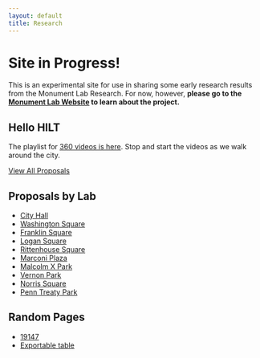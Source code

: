 ```yaml
---
layout: default
title: Research
---
```


# Site in Progress!

This is an experimental site for use in sharing some early research results from the Monument Lab Research. For now, however, **please go to the  [Monument Lab Website](http://monumentlab.muralarts.org) to learn about the project.**


## Hello HILT
The playlist for [360 videos is here](https://www.youtube.com/playlist?list=PLTmn5Ex49hQcwJT2uavcHU263Xj3UFvMc). Stop and start the videos as we walk around the city. 

[View All Proposals](http://monumentlab.github.io/mlab-data.html)

## Proposals by Lab

  - [City Hall](/labs/cityhall/)
  - [Washington Square](/labs/washington)
  - [Franklin Square](/labs/franklin)
  - [Logan Square](/labs/logan)
  - [Rittenhouse Square](/labs/rittenhouse/)
  - [Marconi Plaza](/labs/marconi)
  - [Malcolm X Park](/labs/malcolm)
  - [Vernon Park](/labs/vernon)
  - [Norris Square](/labs/norris/)
  - [Penn Treaty Park](/labs/penntreaty)

## Random Pages

  - [19147](/passyunk/)
  - [Exportable table](/mlab-data)
